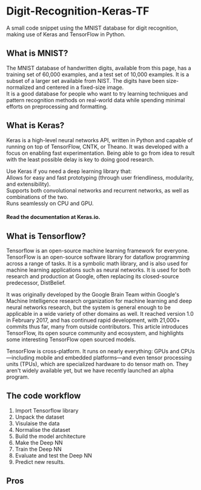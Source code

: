 # Digit-Recognition-Keras-TF
A small code snippet using the MNIST database for digit recognition, making use of Keras and TensorFlow in Python.

## What is MNIST?

The MNIST database of handwritten digits, available from this page, has a training set of 60,000 examples, and a test set of 10,000 examples. It is a subset of a larger set available from NIST. The digits have been size-normalized and centered in a fixed-size image.  
It is a good database for people who want to try learning techniques and pattern recognition methods on real-world data while spending minimal efforts on preprocessing and formatting.

## What is Keras?

Keras is a high-level neural networks API, written in Python and capable of running on top of TensorFlow, CNTK, or Theano. It was developed with a focus on enabling fast experimentation. Being able to go from idea to result with the least possible delay is key to doing good research.  

Use Keras if you need a deep learning library that:  
Allows for easy and fast prototyping (through user friendliness, modularity, and extensibility).  
Supports both convolutional networks and recurrent networks, as well as combinations of the two.  
Runs seamlessly on CPU and GPU.  

#### Read the documentation at Keras.io.

## What is Tensorflow?

Tensorflow is an open-source machine learning framework for everyone.  
TensorFlow is an open-source software library for dataflow programming across a range of tasks. It is a symbolic math library, and is also used for machine learning applications such as neural networks. It is used for both research and production at Google, often replacing its closed-source predecessor, DistBelief.  

It was originally developed by the Google Brain Team within Google's Machine Intelligence research organization for machine learning and deep neural networks research, but the system is general enough to be applicable in a wide variety of other domains as well. It reached version 1.0 in February 2017, and has continued rapid development, with 21,000+ commits thus far, many from outside contributors. This article introduces TensorFlow, its open source community and ecosystem, and highlights some interesting TensorFlow open sourced models.

TensorFlow is cross-platform. It runs on nearly everything: GPUs and CPUs—including mobile and embedded platforms—and even tensor processing units (TPUs), which are specialized hardware to do tensor math on. They aren't widely available yet, but we have recently launched an alpha program.

## The code workflow

1. Import Tensorflow library   
2. Unpack the dataset  
3. Visulaise the data  
4. Normalise the dataset  
5. Build the model architecture  
6. Make the Deep NN  
7. Train the Deep NN  
8. Evaluate and test the Deep NN  
9. Predict new results.  

## Pros

